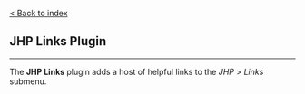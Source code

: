 [< Back to index](index.md)

## JHP Links Plugin
-----
The **JHP Links** plugin adds a host of helpful links to the _JHP_ > _Links_ submenu.


